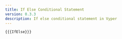 ```yaml
---
title: If Else Conditional Statement
version: 0.3.3
description: If else conditional statement in Vyper
---
```


```vyper
{{{IfElse}}}
```
